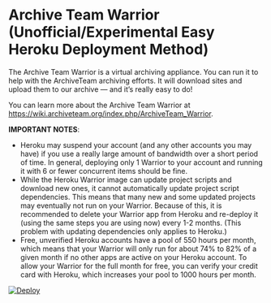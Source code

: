 # Archive Team Warrior (Unofficial/Experimental Easy Heroku Deployment Method)
The Archive Team Warrior is a virtual archiving appliance. You can run it to help with the ArchiveTeam archiving efforts. It will download sites and upload them to our archive — and it’s really easy to do!

You can learn more about the Archive Team Warrior at https://wiki.archiveteam.org/index.php/ArchiveTeam_Warrior.

**IMPORTANT NOTES**:
- Heroku may suspend your account (and any other accounts you may have) if you use a really large amount of bandwidth over a short period of time. In general, deploying only 1 Warrior to your account and running it with 6 or fewer concurrent items should be fine.
- While the Heroku Warrior image can update project scripts and download new ones, it cannot automatically update project script dependencies. This means that many new and some updated projects may eventually not run on your Warrior. Because of this, it is recommended to delete your Warrior app from Heroku and re-deploy it (using the same steps you are using now) every 1-2 months. (This problem with updating dependencies only applies to Heroku.)
- Free, unverified Heroku accounts have a pool of 550 hours per month, which means that your Warrior will only run for about 74% to 82% of a given month if no other apps are active on your Heroku account. To allow your Warrior for the full month for free, you can verify your credit card with Heroku, which increases your pool to 1000 hours per month.

[![Deploy](https://www.herokucdn.com/deploy/button.svg)](https://heroku.com/deploy)
